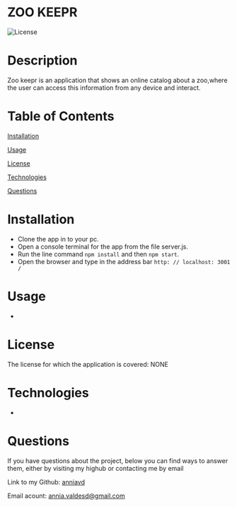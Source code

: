 # ZOO KEEPR



![License](https://img.shields.io/badge/License-NONE-grenn.svg)
  

# Description

Zoo keepr is an application that shows an online catalog about a zoo,where the user can access this information from any device and interact.

  

# Table of Contents

[Installation](#Installation)

[Usage](#Usage)

[License](#License)


[Technologies](#Technologies)

[Questions](#Questions)


  
# Installation 
 - Clone the app in to your pc.
- Open a console terminal for the app from the file server.js.
- Run the line command `npm install` and then `npm start`.
- Open the browser and type in the address bar `http: // localhost: 3001 /`



# Usage 
 - 


# License
The license for which the application is covered:
NONE 

# Technologies 
 - 


# Questions

  If you have questions about the project, below you can find ways to answer them, either by visiting my highub or contacting me by email
  
  Link to my Github: [anniavd](https://github.com/anniavd)

  
  Email acount: [annia.valdesd@gmail.com](mailto:annia.valdesd@gmail.com)
    
